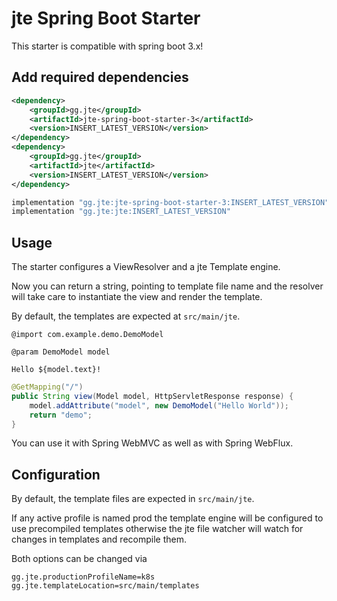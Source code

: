 # jte Spring Boot Starter

This starter is compatible with spring boot 3.x!

## Add required dependencies

````xml
<dependency>
    <groupId>gg.jte</groupId>
    <artifactId>jte-spring-boot-starter-3</artifactId>
    <version>INSERT_LATEST_VERSION</version>
</dependency>
<dependency>
    <groupId>gg.jte</groupId>
    <artifactId>jte</artifactId>
    <version>INSERT_LATEST_VERSION</version>
</dependency>
````

````groovy
implementation "gg.jte:jte-spring-boot-starter-3:INSERT_LATEST_VERSION"
implementation "gg.jte:jte:INSERT_LATEST_VERSION"
````

## Usage

The starter configures a ViewResolver and a jte Template engine.

Now you can return a string, pointing to template file name 
and the resolver will take care to instantiate the view and render the template.

By default, the templates are expected at `src/main/jte`.

````
@import com.example.demo.DemoModel

@param DemoModel model

Hello ${model.text}!
````

````java
@GetMapping("/") 
public String view(Model model, HttpServletResponse response) {
    model.addAttribute("model", new DemoModel("Hello World"));
    return "demo";
}
````

You can use it with Spring WebMVC as well as with Spring WebFlux.

## Configuration 

By default, the template files are expected in `src/main/jte`.

If any active profile is named prod the template engine will be configured
to use precompiled templates otherwise the jte file watcher will watch for changes in templates and recompile them.

Both options can be changed via

````
gg.jte.productionProfileName=k8s
gg.jte.templateLocation=src/main/templates
````

